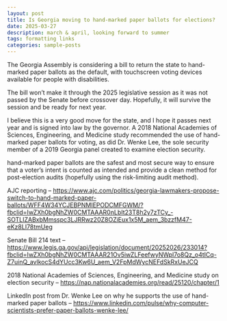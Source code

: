 ```yaml
---
layout: post
title: Is Georgia moving to hand-marked paper ballots for elections?
date: 2025-03-27
description: march & april, looking forward to summer
tags: formatting links
categories: sample-posts
---
```


The Georgia Assembly is considering a bill to return the state to hand-marked paper ballots as the default, with touchscreen voting devices available for people with disabilities.

The bill won’t make it through the 2025 legislative session as it was not passed by the Senate before crossover day. Hopefully, it will survive the session and be ready for next year.

I believe this is a very good move for the state, and I hope it passes next year and is signed into law by the governor. A 2018 National Academies of Sciences, Engineering, and Medicine study recommended the use of hand-marked paper ballots for voting, as did Dr. Wenke Lee, the sole security member of a 2019 Georgia panel created to examine election security.

hand-marked paper ballots are the safest and most secure way to ensure that a voter’s intent is counted as intended and provide a clean method for post-election audits (hopefully using the risk-limiting audit method).

AJC reporting – https://www.ajc.com/politics/georgia-lawmakers-propose-switch-to-hand-marked-paper-ballots/WFF4W34YCJEBPNMIEPODCMFGWM/?fbclid=IwZXh0bgNhZW0CMTAAAR0nLbIt23T8h2y7zTCy_-SOTLIZABxbMmsspc3LJRRwz20Z8OZiEux1x5M_aem_3bzzfM47-eKz8LI78tmUeg

Senate Bill 214 text – https://www.legis.ga.gov/api/legislation/document/20252026/233014?fbclid=IwZXh0bgNhZW0CMTAAAR21Ov5iwZLFeefwyNWpl7o8Qz_o4tICq-Z7uinQ_avlkocS4dYUcc3Kw6U_aem_V2FpMdWycNEFdSkRxUeJCQ

2018 National Academies of Sciences, Engineering, and Medicine study on election security – https://nap.nationalacademies.org/read/25120/chapter/1

LinkedIn post from Dr. Wenke Lee on why he supports the use of hand-marked paper ballots – https://www.linkedin.com/pulse/why-computer-scientists-prefer-paper-ballots-wenke-lee/